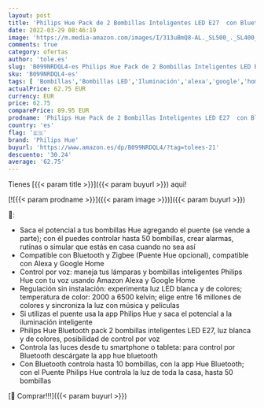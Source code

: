 ```yaml
---
layout: post
title: 'Philips Hue Pack de 2 Bombillas Inteligentes LED E27  con Bluetooth  Luz Blanca y Color  Compatible con Alexa y Google Home'
date: 2022-03-29 08:46:19
image: 'https://m.media-amazon.com/images/I/313uBmQ8-AL._SL500_._SL400_.jpg'
comments: true
category: ofertas
author: 'tole.es'
slug: 'B099NRDQL4-es Philips Hue Pack de 2 Bombillas Inteligentes LED E27 con...'
sku: 'B099NRDQL4-es'
tags: [ 'Bombillas','Bombillas LED','Iluminación','alexa','google','home','hue','philips','philips hue', ]
actualPrice: 62.75 EUR
currency: EUR
price: 62.75
comparePrice: 89.95 EUR
prodname: 'Philips Hue Pack de 2 Bombillas Inteligentes LED E27  con Bluetooth  Luz Blanca y Color  Compatible con Alexa y Google Home'
country: 'es'
flag: '🇪🇸'
brand: 'Philips Hue'
buyurl: 'https://www.amazon.es/dp/B099NRDQL4/?tag=tolees-21'
descuento: '30.24'
average: '62.75'
---
```


Tienes [{{< param title >}}]({{< param buyurl >}}) aqui!

[![{{< param prodname >}}]({{< param image >}})]({{< param buyurl >}})

🔎:

- Saca el potencial a tus bombillas Hue agregando el puente (se vende a parte); con él puedes controlar hasta 50 bombillas, crear alarmas, rutinas o simular que estás en casa cuando no sea así
- Compatible con Bluetooth y Zigbee (Puente Hue opcional), compatible con Alexa y Google Home
- Control por voz: maneja tus lámparas y bombillas inteligentes Philips Hue con tu voz usando Amazon Alexa y Google Home
- Regulación sin instalación: experimenta luz LED blanca y de colores; temperatura de color: 2000 a 6500 kelvin; elige entre 16 millones de colores y sincroniza la luz con música y películas
- Si utilizas el puente usa la app Philips Hue y saca el potencial a la iluminación inteligente
- Philips Hue Bluetooth pack 2 bombillas inteligentes LED E27, luz blanca y de colores, posibilidad de control por voz
- Controla las luces desde tu smartphone o tableta: para control por Bluetooth descárgate la app hue bluetooth
- Con Bluetooth controla hasta 10 bombillas, con la app Hue Bluetooth; con el Puente Philips Hue controla la luz de toda la casa, hasta 50 bombillas

[🛒 Comprar!!!]({{< param buyurl >}})

